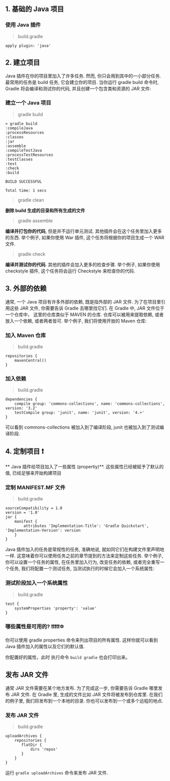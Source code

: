 ## 1. 基础的 Java 项目

### 使用 Java 插件

> build.gradle

    apply plugin: 'java'

## 2. 建立项目

Java 插件在你的项目里加入了许多任务. 然而, 你只会用到其中的一小部分任务. 最常用的任务是 build 任务, 它会建立你的项目. 当你运行 gradle build 命令时, Gradle 将会编译和测试你的代码, 并且创建一个包含类和资源的 JAR 文件:

### 建立一个 Java 项目

> gradle build

```
> gradle build
:compileJava
:processResources
:classes
:jar
:assemble
:compileTestJava
:processTestResources
:testClasses
:test
:check
:build

BUILD SUCCESSFUL

Total time: 1 secs

```

> gradle clean

**删除 build 生成的目录和所有生成的文件**

> gradle assemble

**编译并打包你的代码**, 但是并不运行单元测试. 其他插件会在这个任务里加入更多的东西. 举个例子, 如果你使用 War 插件, 这个任务将根据你的项目生成一个 WAR 文件.

> gradle check

**编译并测试你的代码**. 其他的插件会加入更多的检查步骤. 举个例子, 如果你使用 checkstyle 插件, 这个任务将会运行 Checkstyle 来检查你的代码.

## 3. 外部的依赖

通常, 一个 Java 项目有许多外部的依赖, 既是指外部的 JAR 文件. 为了在项目里引用这些 JAR 文件, 你需要告诉 Gradle 去哪里找它们. 在 Gradle 中, JAR 文件位于一个仓库中， 这里的仓库类似于 MAVEN 的仓库. 仓库可以被用来提取依赖, 或者放入一个依赖, 或者两者皆可. 举个例子, 我们将使用开放的 Maven 仓库:

### 加入 Maven 仓库

> bulid.gradle

```
repositories {
    mavenCentral()
}

```

### 加入依赖

> build.gradle

```
dependencies {
    compile group: 'commons-collections', name: 'commons-collections', version: '3.2'
    testCompile group: 'junit', name: 'junit', version: '4.+'
}

```

可以看到 commons-collections 被加入到了编译阶段, junit 也被加入到了测试编译阶段.

## 4. 定制项目 ❗️
**
Java 插件给项目加入了一些属性 (propertiy)**. 这些属性已经被赋予了默认的值, 已经足够来开始构建项目

### 定制 MANIFEST.MF 文件

> build.gradle

```
sourceCompatibility = 1.8
version = '1.0'
jar {
    manifest {
        attributes 'Implementation-Title': 'Gradle Quickstart', 'Implementation-Version': version
    }
}

```

Java 插件加入的任务是常规性的任务, 准确地说, 就如同它们在构建文件里声明地一样. 这意味着你可以使用任务之前的章节提到的方法来定制这些任务. 举个例子, 你可以设置一个任务的属性, 在任务里加入行为, 改变任务的依赖, 或者完全重写一个任务, 我们将配置一个测试任务, 当测试执行的时候它会加入一个系统属性:

### 测试阶段加入一个系统属性

> build.gradle

```
test {
    systemProperties 'property': 'value'
}

```

### 哪些属性是可用的? ❗️❗️❗️❗️❗️✡️

你可以使用 gradle properties 命令来列出项目的所有属性. 这样你就可以看到 Java 插件加入的属性以及它们的默认值.

你配置好的属性，此时 执行命令 `build gradle` 也会打印出来。


## 发布 JAR 文件

通常 JAR 文件需要在某个地方发布. 为了完成这一步, 你需要告诉 Gradle 哪里发布 JAR 文件. 在 Gradle 里, 生成的文件比如 JAR 文件将被发布到仓库里. 在我们的例子里, 我们将发布到一个本地的目录. 你也可以发布到一个或多个远程的地点.

###  发布 JAR 文件

> build.gradle

```
uploadArchives {
    repositories {
       flatDir {
           dirs 'repos'
       }
    }
}

```

运行 `gradle uploadArchives` 命令来发布 JAR 文件.






































                                                                                                                                                                                                                                                                                                                                                                                                                                                                                                                                                                                                                                                                                                                                                                                                                                                                                                                                                                                                                                                                                                                                                                                                                                                                                                                        
